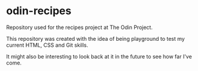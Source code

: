 # odin-recipes

Repository used for the recipes project at The Odin Project.

This repository was created with the idea of being playground to test my current HTML, CSS and Git skills.

It might also be interesting to look back at it in the future to see how far I've come.
